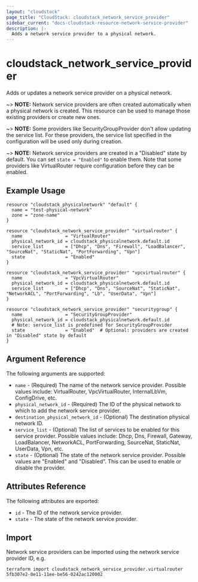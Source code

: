 ```yaml
---
layout: "cloudstack"
page_title: "CloudStack: cloudstack_network_service_provider"
sidebar_current: "docs-cloudstack-resource-network-service-provider"
description: |-
  Adds a network service provider to a physical network.
---
```


# cloudstack_network_service_provider

Adds or updates a network service provider on a physical network.

~> **NOTE:** Network service providers are often created automatically when a physical network is created. This resource can be used to manage those existing providers or create new ones.

~> **NOTE:** Some providers like SecurityGroupProvider don't allow updating the service list. For these providers, the service list specified in the configuration will be used only during creation.

~> **NOTE:** Network service providers are created in a "Disabled" state by default. You can set `state = "Enabled"` to enable them. Note that some providers like VirtualRouter require configuration before they can be enabled.

## Example Usage

```hcl
resource "cloudstack_physicalnetwork" "default" {
  name = "test-physical-network"
  zone = "zone-name"
}

resource "cloudstack_network_service_provider" "virtualrouter" {
  name                = "VirtualRouter"
  physical_network_id = cloudstack_physicalnetwork.default.id
  service_list        = ["Dhcp", "Dns", "Firewall", "LoadBalancer", "SourceNat", "StaticNat", "PortForwarding", "Vpn"]
  state               = "Enabled"
}

resource "cloudstack_network_service_provider" "vpcvirtualrouter" {
  name                = "VpcVirtualRouter"
  physical_network_id = cloudstack_physicalnetwork.default.id
  service_list        = ["Dhcp", "Dns", "SourceNat", "StaticNat", "NetworkACL", "PortForwarding", "Lb", "UserData", "Vpn"]
}

resource "cloudstack_network_service_provider" "securitygroup" {
  name                = "SecurityGroupProvider"
  physical_network_id = cloudstack_physicalnetwork.default.id
  # Note: service_list is predefined for SecurityGroupProvider
  state               = "Enabled"  # Optional: providers are created in "Disabled" state by default
}
```

## Argument Reference

The following arguments are supported:

* `name` - (Required) The name of the network service provider. Possible values include: VirtualRouter, VpcVirtualRouter, InternalLbVm, ConfigDrive, etc.
* `physical_network_id` - (Required) The ID of the physical network to which to add the network service provider.
* `destination_physical_network_id` - (Optional) The destination physical network ID.
* `service_list` - (Optional) The list of services to be enabled for this service provider. Possible values include: Dhcp, Dns, Firewall, Gateway, LoadBalancer, NetworkACL, PortForwarding, SourceNat, StaticNat, UserData, Vpn, etc.
* `state` - (Optional) The state of the network service provider. Possible values are "Enabled" and "Disabled". This can be used to enable or disable the provider.

## Attributes Reference

The following attributes are exported:

* `id` - The ID of the network service provider.
* `state` - The state of the network service provider.

## Import

Network service providers can be imported using the network service provider ID, e.g.

```shell
terraform import cloudstack_network_service_provider.virtualrouter 5fb307e2-0e11-11ee-be56-0242ac120002
```
